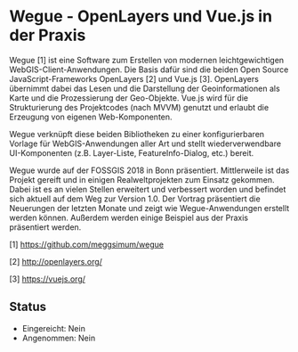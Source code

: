 # Wegue - OpenLayers und Vue.js in der Praxis

Wegue [1] ist eine Software zum Erstellen von modernen leichtgewichtigen WebGIS-Client-Anwendungen. Die Basis dafür sind die beiden Open Source JavaScript-Frameworks OpenLayers [2] und Vue.js [3]. OpenLayers übernimmt dabei das Lesen und die Darstellung der Geoinformationen als Karte und die Prozessierung der Geo-Objekte. Vue.js wird für die Strukturierung des Projektcodes (nach MVVM) genutzt und erlaubt die Erzeugung von eigenen Web-Komponenten.

Wegue verknüpft diese beiden Bibliotheken zu einer konfigurierbaren Vorlage für WebGIS-Anwendungen aller Art und stellt wiederverwendbare UI-Komponenten (z.B. Layer-Liste, FeatureInfo-Dialog, etc.) bereit.

Wegue wurde auf der FOSSGIS 2018 in Bonn präsentiert. Mittlerweile ist das Projekt gereift und in einigen Realweltprojekten zum Einsatz gekommen. Dabei ist es an vielen Stellen erweitert und verbessert worden und befindet sich aktuell auf dem Weg zur Version 1.0.
Der Vortrag präsentiert die Neuerungen der letzten Monate und zeigt wie Wegue-Anwendungen erstellt werden können. Außerdem werden einige Beispiel aus der Praxis präsentiert werden.

[1] https://github.com/meggsimum/wegue

[2] http://openlayers.org/

[3] https://vuejs.org/

## Status
  - Eingereicht: Nein
  - Angenommen: Nein
